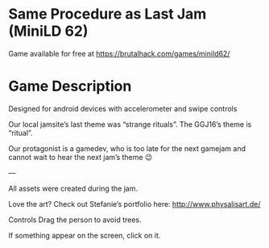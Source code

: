 # Same Procedure as Last Jam (MiniLD 62)

Game available for free at https://brutalhack.com/games/minild62/

# Game Description

Designed for android devices with accelerometer and swipe controls

Our local jamsite’s last theme was “strange rituals”. The GGJ16’s theme is “ritual”.

Our protagonist is a gamedev, who is too late for the next gamejam and cannot wait to hear the next jam’s theme 😉

—

All assets were created during the jam.

Love the art? Check out Stefanie’s portfolio here: http://www.physalisart.de/

Controls
Drag the person to avoid trees.

If something appear on the screen, click on it.
